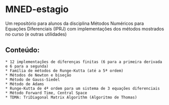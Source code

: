 # MNED-estagio
Um repositório para alunos da disciplina Métodos Numéricos para Equações Diferenciais (IPRJ) com implementações dos métodos mostrados no curso (e outras utilidades)

## Conteúdo:

	* 12 implementações de diferenças finitas (6 para a primeira derivada e 6 para a segunda)
	* Família de métodos de Runge-Kutta (até a 5ª ordem)
	* Métodos de Newton e biseção
	* Método de Gauss-Siedel
	* Método de Adams
	* Runge-Kutta de 4ª ordem para um sistema de 3 equações diferenciais
	* Método Forward Time, Central Space
	* TDMA: TriDiagonal Matrix Algorithm (Algoritmo de Thomas)
